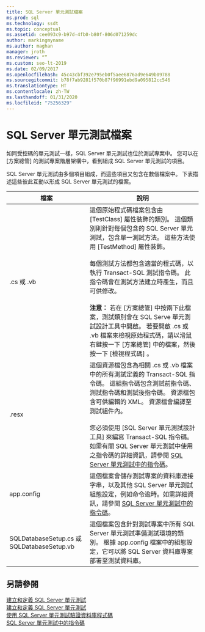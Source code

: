 ```yaml
---
title: SQL Server 單元測試檔案
ms.prod: sql
ms.technology: ssdt
ms.topic: conceptual
ms.assetid: cee093c9-b97d-4fb0-b80f-806d071259dc
author: markingmyname
ms.author: maghan
manager: jroth
ms.reviewer: “”
ms.custom: seo-lt-2019
ms.date: 02/09/2017
ms.openlocfilehash: 45c43cbf392e795eb0f5aee6876ad9e649b09788
ms.sourcegitcommit: b78f7ab9281f570b87f96991ebd9a095812cc546
ms.translationtype: HT
ms.contentlocale: zh-TW
ms.lasthandoff: 01/31/2020
ms.locfileid: "75256329"
---
```

# <a name="sql-server-unit-test-files"></a>SQL Server 單元測試檔案

如同受控碼的單元測試一樣，SQL Server 單元測試也位於測試專案中。 您可以在 [方案總管]  的測試專案階層架構中，看到組成 SQL Server 單元測試的項目。  
  
SQL Server 單元測試由多個項目組成，而這些項目又包含在數個檔案中。 下表描述這些彼此互動以形成 SQL Server 單元測試的檔案。  
  
|**檔案**|**說明**|  
|------------|-------------------|  
|.cs 或 .vb|這個原始程式碼檔案包含由 [TestClass] 屬性裝飾的類別。 這個類別則針對每個包含的 SQL Server 單元測試，包含單一測試方法。 這些方法使用 [TestMethod] 屬性裝飾。<br /><br />每個測試方法都包含適當的程式碼，以執行 Transact\-SQL 測試指令碼。 此指令碼會在測試方法建立時產生，而且可供修改。<br /><br />**注意：** 若在 [方案總管]  中按兩下此檔案，測試類別會在 SQL Serve 單元測試設計工具中開啟。 若要開啟 .cs 或 .vb 檔案來檢視原始程式碼，請以滑鼠右鍵按一下 [方案總管]  中的檔案，然後按一下 [檢視程式碼]  。|  
|.resx|這個資源檔包含為相關 .cs 或 .vb 檔案中的所有測試定義的 Transact\-SQL 指令碼。 這組指令碼包含測試前指令碼、測試指令碼和測試後指令碼。 資源檔包含可供編輯的 XML。 資源檔會編譯至測試組件內。<br /><br />您必須使用 [SQL Server 單元測試設計工具]  來編寫 Transact\-SQL 指令碼。 如需有關 SQL Server 單元測試中使用之指令碼的詳細資訊，請參閱 [SQL Server 單元測試中的指令碼](../ssdt/scripts-in-sql-server-unit-tests.md)。|  
|app.config|這個檔案會儲存測試專案的資料庫連接字串，以及其他 SQL Server 單元測試組態設定，例如命令逾時。如需詳細資訊，請參閱 [SQL Server 單元測試中的指令碼](../ssdt/scripts-in-sql-server-unit-tests.md)。|  
|SQLDatabaseSetup.cs 或 SQLDatabaseSetup.vb|這個檔案包含針對測試專案中所有 SQL Server 單元測試準備測試環境的類別。 根據 app.config 檔案中的組態設定，它可以將 SQL Server 資料庫專案部署至測試資料庫。|  
  
## <a name="see-also"></a>另請參閱  
[建立和定義 SQL Server 單元測試](../ssdt/creating-and-defining-sql-server-unit-tests.md)  
[建立和定義 SQL Server 單元測試](../ssdt/creating-and-defining-sql-server-unit-tests.md)  
[使用 SQL Server 單元測試驗證資料庫程式碼](../ssdt/verifying-database-code-by-using-sql-server-unit-tests.md)  
[SQL Server 單元測試中的指令碼](../ssdt/scripts-in-sql-server-unit-tests.md)  
  
